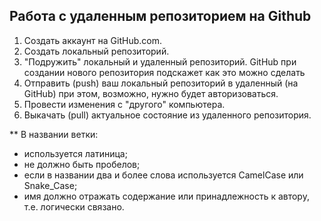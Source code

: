 ## Работа с удаленным репозиторием на Github

1. Создать аккаунт на GitHub.com.
2. Создать локальный репозиторий.
3. "Подружить" локальный и удаленный репозиторий. GitHub при создании нового репозитория подскажет как это можно сделать
4. Отправить (push) ваш локальный репозиторий в удаленный (на GitHub) при этом, возможно, нужно будет авторизоваться.
5. Провести изменения с "другого" компьютера.
6. Выкачать (pull) актуальное состояние из удаленного репозитория. 

** В названии ветки:
* используется латиница;
* не должно быть пробелов;
* если в названии два и более слова используется CamelCase или Snake_Case;
* имя должно отражать содержание или принадлежность к автору, т.е. логически связано.